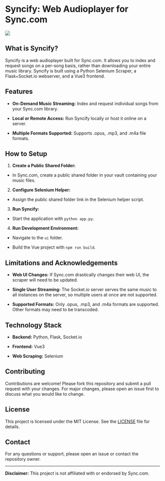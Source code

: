 ﻿
# Syncify: Web Audioplayer for Sync.com

  

![](https://i.imgur.com/C6z3VbC.png)

  

## What is Syncify?

  

Syncify is a web audioplayer built for Sync.com. It allows you to index and request songs on a per-song basis, rather than downloading your entire music library. Syncify is built using a Python Selenium Scraper, a Flask+Socket.io webserver, and a Vue3 frontend.

  

## Features

  

-  **On-Demand Music Streaming:** Index and request individual songs from your Sync.com library.

-  **Local or Remote Access:** Run Syncify locally or host it online on a server.

-  **Multiple Formats Supported:** Supports .opus, .mp3, and .m4a file formats.

  

## How to Setup

  

1.  **Create a Public Shared Folder:**

- In Sync.com, create a public shared folder in your vault containing your music files.

  

2.  **Configure Selenium Helper:**

- Assign the public shared folder link in the Selenium helper script.

  

3.  **Run Syncify:**

- Start the application with `python app.py`.

  

4.  **Run Development Environment:**

- Navigate to the `ui` folder.

- Build the Vue project with `npm run build`.

  

## Limitations and Acknowledgements

  

-  **Web UI Changes:** If Sync.com drastically changes their web UI, the scraper will need to be updated.

-  **Single User Streaming:** The Socket.io server serves the same music to all instances on the server, so multiple users at once are not supported.

-  **Supported Formats:** Only .opus, .mp3, and .m4a formats are supported. Other formats may need to be transcoded.

  

## Technology Stack

  

-  **Backend:** Python, Flask, Socket.io

-  **Frontend:** Vue3

-  **Web Scraping:** Selenium

  

## Contributing

  

Contributions are welcome! Please fork this repository and submit a pull request with your changes. For major changes, please open an issue first to discuss what you would like to change.

  

## License

  

This project is licensed under the MIT License. See the [LICENSE](LICENSE) file for details.

  

## Contact

  

For any questions or support, please open an issue or contact the repository owner.

  

---

  

**Disclaimer:** This project is not affiliated with or endorsed by Sync.com.